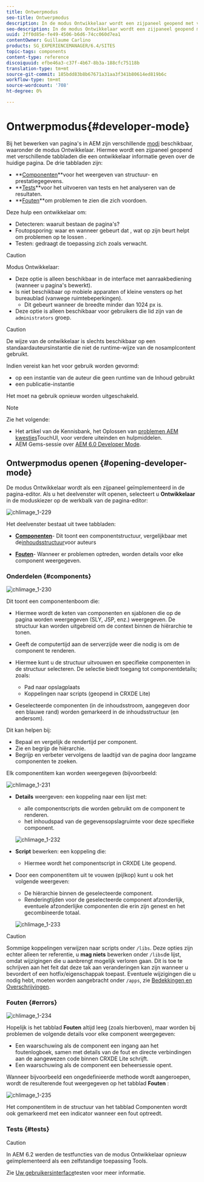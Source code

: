 ```yaml
---
title: Ontwerpmodus
seo-title: Ontwerpmodus
description: In de modus Ontwikkelaar wordt een zijpaneel geopend met verschillende tabbladen die een ontwikkelaar informatie geven over de huidige pagina
seo-description: In de modus Ontwikkelaar wordt een zijpaneel geopend met verschillende tabbladen die een ontwikkelaar informatie geven over de huidige pagina
uuid: 2ff0d85e-fe49-4506-b6d6-74cc060d7ea1
contentOwner: Guillaume Carlino
products: SG_EXPERIENCEMANAGER/6.4/SITES
topic-tags: components
content-type: reference
discoiquuid: efbe46a3-c37f-4b67-8b3a-188cfc75118b
translation-type: tm+mt
source-git-commit: 185bdd83b8b67671a31aa3f341b80614ed819b6c
workflow-type: tm+mt
source-wordcount: '708'
ht-degree: 0%

---
```



# Ontwerpmodus{#developer-mode}

Bij het bewerken van pagina&#39;s in AEM zijn verschillende [modi](/help/sites-authoring/author-environment-tools.md#page-modes) beschikbaar, waaronder de modus Ontwikkelaar. Hiermee wordt een zijpaneel geopend met verschillende tabbladen die een ontwikkelaar informatie geven over de huidige pagina. De drie tabbladen zijn:

* **[Componenten](#components)**voor het weergeven van structuur- en prestatiegegevens.
* **[Tests](#tests)**voor het uitvoeren van tests en het analyseren van de resultaten.
* **[Fouten](#errors)**om problemen te zien die zich voordoen.

Deze hulp een ontwikkelaar om:

* Detecteren: waaruit bestaan de pagina&#39;s?
* Foutopsporing: waar en wanneer gebeurt dat , wat op zijn beurt helpt om problemen op te lossen .
* Testen: gedraagt de toepassing zich zoals verwacht.

>[!CAUTION]
>
>Modus Ontwikkelaar:
>
>* Deze optie is alleen beschikbaar in de interface met aanraakbediening (wanneer u pagina&#39;s bewerkt).
>* Is niet beschikbaar op mobiele apparaten of kleine vensters op het bureaublad (vanwege ruimtebeperkingen).
   >   * Dit gebeurt wanneer de breedte minder dan 1024 px is.
>* Deze optie is alleen beschikbaar voor gebruikers die lid zijn van de `administrators` groep.


>[!CAUTION]
>
>De wijze van de ontwikkelaar is slechts beschikbaar op een standaardauteursinstantie die niet de runtime-wijze van de nosamplcontent gebruikt.
>
>Indien vereist kan het voor gebruik worden gevormd:
>
>* op een instantie van de auteur die geen runtime van de Inhoud gebruikt
>* een publicatie-instantie

>
>
Het moet na gebruik opnieuw worden uitgeschakeld.

>[!NOTE]
>
>Zie het volgende:
>
>* Het artikel van de Kennisbank, het Oplossen van [problemen AEM kwesties](https://helpx.adobe.com/experience-manager/kb/troubleshooting-aem-touchui-issues.html)TouchUI, voor verdere uiteinden en hulpmiddelen.
>* AEM Gems-sessie over [AEM 6.0 Developer Mode](https://docs.adobe.com/content/ddc/en/gems/aem-6-0-developer-mode.html).


## Ontwerpmodus openen {#opening-developer-mode}

De modus Ontwikkelaar wordt als een zijpaneel geïmplementeerd in de pagina-editor. Als u het deelvenster wilt openen, selecteert u **Ontwikkelaar** in de moduskiezer op de werkbalk van de pagina-editor:

![chlimage_1-229](assets/chlimage_1-229.png)

Het deelvenster bestaat uit twee tabbladen:

* **[Componenten](/help/sites-developing/developer-mode.md#components)**- Dit toont een componentstructuur, vergelijkbaar met de[inhoudsstructuur](/help/sites-authoring/author-environment-tools.md#content-tree)voor auteurs

* **[Fouten](/help/sites-developing/developer-mode.md#errors)**- Wanneer er problemen optreden, worden details voor elke component weergegeven.

### Onderdelen {#components}

![chlimage_1-230](assets/chlimage_1-230.png)

Dit toont een componentenboom die:

* Hiermee wordt de keten van componenten en sjablonen die op de pagina worden weergegeven (SLY, JSP, enz.) weergegeven. De structuur kan worden uitgebreid om de context binnen de hiërarchie te tonen.
* Geeft de computertijd aan de serverzijde weer die nodig is om de component te renderen.
* Hiermee kunt u de structuur uitvouwen en specifieke componenten in de structuur selecteren. De selectie biedt toegang tot componentdetails; zoals:

   * Pad naar opslagplaats
   * Koppelingen naar scripts (geopend in CRXDE Lite)

* Geselecteerde componenten (in de inhoudsstroom, aangegeven door een blauwe rand) worden gemarkeerd in de inhoudsstructuur (en andersom).

Dit kan helpen bij:

* Bepaal en vergelijk de rendertijd per component.
* Zie en begrijp de hiërarchie.
* Begrijp en verbeter vervolgens de laadtijd van de pagina door langzame componenten te zoeken.

Elk componentitem kan worden weergegeven (bijvoorbeeld:

![chlimage_1-231](assets/chlimage_1-231.png)

* **Details** weergeven: een koppeling naar een lijst met:

   * alle componentscripts die worden gebruikt om de component te renderen.
   * het inhoudspad van de gegevensopslagruimte voor deze specifieke component.

   ![chlimage_1-232](assets/chlimage_1-232.png)

* **Script** bewerken: een koppeling die:

   * Hiermee wordt het componentscript in CRXDE Lite geopend.

* Door een componentitem uit te vouwen (pijlkop) kunt u ook het volgende weergeven:

   * De hiërarchie binnen de geselecteerde component.
   * Renderingtijden voor de geselecteerde component afzonderlijk, eventuele afzonderlijke componenten die erin zijn genest en het gecombineerde totaal.

   ![chlimage_1-233](assets/chlimage_1-233.png)

>[!CAUTION]
>
>Sommige koppelingen verwijzen naar scripts onder `/libs`. Deze opties zijn echter alleen ter referentie, u **mag niets** bewerken onder `/libs`de lijst, omdat wijzigingen die u aanbrengt mogelijk verloren gaan. Dit is toe te schrijven aan het feit dat deze tak aan veranderingen kan zijn wanneer u bevordert of een hotfix/eigenschappak toepast. Eventuele wijzigingen die u nodig hebt, moeten worden aangebracht onder `/apps`, zie [Bedekkingen en Overschrijvingen](/help/sites-developing/overlays.md).

### Fouten {#errors}

![chlimage_1-234](assets/chlimage_1-234.png)

Hopelijk is het tabblad **Fouten** altijd leeg (zoals hierboven), maar worden bij problemen de volgende details voor elke component weergegeven:

* Een waarschuwing als de component een ingang aan het foutenlogboek, samen met details van de fout en directe verbindingen aan de aangewezen code binnen CRXDE Lite schrijft.
* Een waarschuwing als de component een beheersessie opent.

Wanneer bijvoorbeeld een ongedefinieerde methode wordt aangeroepen, wordt de resulterende fout weergegeven op het tabblad **Fouten** :

![chlimage_1-235](assets/chlimage_1-235.png)

Het componentitem in de structuur van het tabblad Componenten wordt ook gemarkeerd met een indicator wanneer een fout optreedt.

### Tests {#tests}

>[!CAUTION]
>
>In AEM 6.2 werden de testfuncties van de modus Ontwikkelaar opnieuw geïmplementeerd als een zelfstandige toepassing Tools.
>
>Zie [Uw gebruikersinterface](/help/sites-developing/hobbes.md)testen voor meer informatie.
